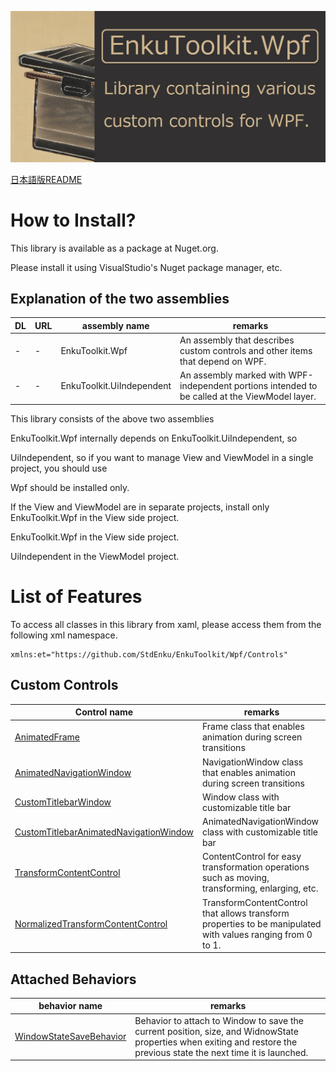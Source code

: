 ![logo](./docs/imgs/logo.png)

[日本語版README](./README-jp.md)

# How to Install?

This library is available as a package at Nuget.org.

Please install it using VisualStudio's Nuget package manager, etc.



## Explanation of the two assemblies

| DL   | URL  | assembly name             | remarks                                                      |
| ---- | ---- | ------------------------- | ------------------------------------------------------------ |
| -    | -    | EnkuToolkit.Wpf           | An assembly that describes custom controls and other items that depend on WPF. |
| -    | -    | EnkuToolkit.UiIndependent | An assembly marked with WPF-independent portions intended to be called at the ViewModel layer. |

This library consists of the above two assemblies

EnkuToolkit.Wpf internally depends on EnkuToolkit.UiIndependent, so

UiIndependent, so if you want to manage View and ViewModel in a single project, you should use

Wpf should be installed only.

If the View and ViewModel are in separate projects, install only EnkuToolkit.Wpf in the View side project.

EnkuToolkit.Wpf in the View side project.

UiIndependent in the ViewModel project.



# List of Features

To access all classes in this library from xaml, please access them from the following xml namespace.

```xaml
xmlns:et="https://github.com/StdEnku/EnkuToolkit/Wpf/Controls"
```



## Custom Controls

| Control name                                                 | remarks                                                      |
| ------------------------------------------------------------ | ------------------------------------------------------------ |
| [AnimatedFrame](./docs/AnimatedFrame-en.md)                  | Frame class that enables animation during screen transitions |
| [AnimatedNavigationWindow](./docs/AnimatedNavigationWindow-en.md) | NavigationWindow class that enables animation during screen transitions |
| [CustomTitlebarWindow](./docs/CustomTitlebarWindow-en.md)    | Window class with customizable title bar                     |
| [CustomTitlebarAnimatedNavigationWindow](./docs/CustomTitlebarAnimatedNavigationWindow-en.md) | AnimatedNavigationWindow class with customizable title bar   |
| [TransformContentControl](./docs/TransformContentControl-en.md) | ContentControl for easy transformation operations such as moving, transforming, enlarging, etc. |
| [NormalizedTransformContentControl](./docs/NormalizedTransformContentControl-en.md) | TransformContentControl that allows transform properties to be manipulated with values ranging from 0 to 1. |



## Attached Behaviors

| behavior name                                                | remarks                                                      |
| ------------------------------------------------------------ | ------------------------------------------------------------ |
| [WindowStateSaveBehavior](./docs/WindowStateSaveBehavior-en.md) | Behavior to attach to Window to save the current position, size, and WidnowState properties when exiting and restore the previous state the next time it is launched. |
